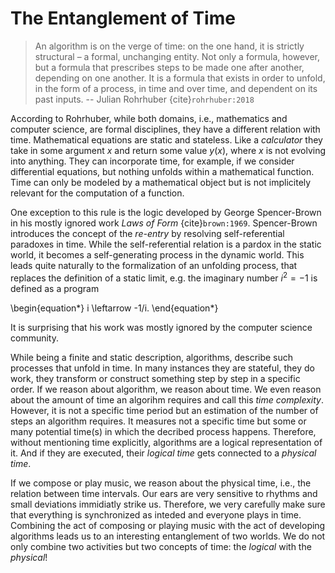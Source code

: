 # The Entanglement of Time

>An algorithm is on the verge of time: on the one hand, it is strictly structural – a formal, unchanging entity.
Not only a formula, however, but a formula that prescribes steps to be made one after another, depending on one another.
It is a formula that exists in order to unfold, in the form of a process, in time and over time, and dependent on its past inputs. -- Julian Rohrhuber {cite}`rohrhuber:2018`

According to Rohrhuber, while both domains, i.e., mathematics and computer science, are formal disciplines, they have a different relation with time.
Mathematical equations are static and stateless.
Like a *calculator* they take in some argument $x$ and return some value $y(x)$, where $x$ is not evolving into anything.
They can incorporate time, for example, if we consider differential equations, but nothing unfolds within a mathematical function.
Time can only be modeled by a mathematical object but is not implicitely relevant for the computation of a function.

One exception to this rule is the logic developed by George Spencer-Brown in his mostly ignored work *Laws of Form* {cite}`brown:1969`.
Spencer-Brown introduces the concept of the *re-entry* by resolving self-referential paradoxes in time.
While the self-referential relation is a pardox in the static world, it becomes a self-generating process in the dynamic world.
This leads quite naturally to the formalization of an unfolding process, that replaces the definition of a static limit, e.g. the imaginary number $i^2 = -1$ is defined as a program

\begin{equation*}
i \leftarrow -1/i.
\end{equation*}

It is surprising that his work was mostly ignored by the computer science community.


While being a finite and static description, algorithms, describe such processes that unfold in time.
In many instances they are stateful, they do work, they transform or construct something step by step in a specific order.
If we reason about algorithm, we reason about time.
We even reason about the amount of time an algorihm requires and call this *time complexity*.
However, it is not a specific time period but an estimation of the number of steps an algorithm requires.
It measures not a specific time but some or many potential time(s) in which the decribed process happens.
Therefore, without mentioning time explicitly, algorithms are a logical representation of it.
And if they are executed, their *logical time* gets connected to a *physical time*. 

If we compose or play music, we reason about the physical time, i.e., the relation between time intervals.
Our ears are very sensitive to rhythms and small deviations immidiatly strike us.
Therefore, we very carefully make sure that everything is synchronized as inteded and everyone plays in time.
Combining the act of composing or playing music with the act of developing algorithms leads us to an interesting entanglement of two worlds.
We do not only combine two activities but two concepts of time: the *logical* with the *physical*!